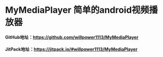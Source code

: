 # MyMediaPlayer 简单的android视频播放器
#### GitHub地址：https://github.com/willpower1113/MyMediaPlayer
#### JitPack地址：https://jitpack.io/#willpower1113/MyMediaPlayer
